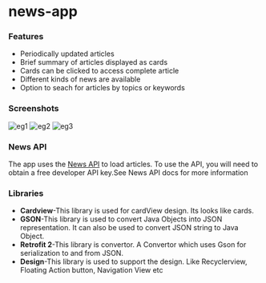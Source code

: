 # news-app

### Features
* Periodically updated articles
* Brief summary of articles displayed as cards
* Cards can be clicked to access complete article
* Different kinds of news are available
* Option to seach for articles by topics or keywords

### Screenshots
![eg1](https://user-images.githubusercontent.com/48834329/99441629-275c3e80-293e-11eb-8ad9-685ae94653fe.jpeg)
![eg2](https://user-images.githubusercontent.com/48834329/99441634-288d6b80-293e-11eb-86f3-8092aa8c173d.jpeg)
![eg3](https://user-images.githubusercontent.com/48834329/99441636-29260200-293e-11eb-9a40-fbd97b842824.jpeg)

### News API
The app uses the [News API](https://newsapi.org/) to load articles. To use the API, you will need to obtain a free developer API key.See News API docs for more information

### Libraries
* **Cardview**-This library is used for cardView design. Its looks like cards.
* **GSON**-This library is used to convert Java Objects into JSON representation. It can also be used to convert JSON string to Java Object.
* **Retrofit 2**-This library is convertor. A Convertor which uses Gson for serialization to and from JSON.
* **Design**-This library is used to support the design. Like Recyclerview, Floating Action button, Navigation View etc
